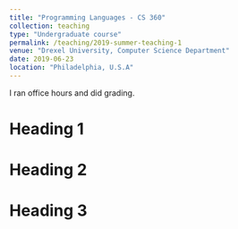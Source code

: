```yaml
---
title: "Programming Languages - CS 360"
collection: teaching
type: "Undergraduate course"
permalink: /teaching/2019-summer-teaching-1
venue: "Drexel University, Computer Science Department"
date: 2019-06-23
location: "Philadelphia, U.S.A"
---
```

I ran office hours and did grading.

Heading 1
======

Heading 2
======

Heading 3
======
